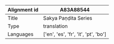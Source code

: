 |Alignment id | A83A88544
| --- | --- 
|Title | Sakya Paṇḍita Series 
|Type | translation
|Languages | ['en', 'es', 'fr', 'it', 'pt', 'bo']